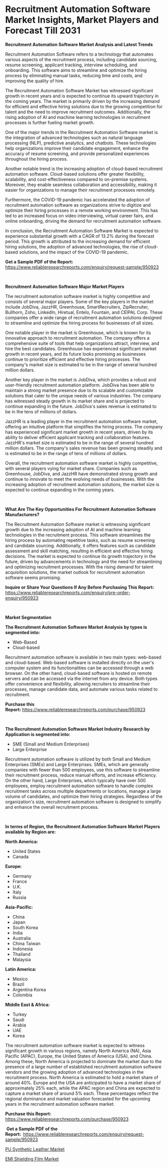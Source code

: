<p><h1>Recruitment Automation Software Market Insights, Market Players and Forecast Till 2031</h1></p><p><strong>Recruitment Automation Software Market Analysis and Latest Trends</strong></p>
<p><p>Recruitment Automation Software refers to a technology that automates various aspects of the recruitment process, including candidate sourcing, resume screening, applicant tracking, interview scheduling, and onboarding. This software aims to streamline and optimize the hiring process by eliminating manual tasks, reducing time and costs, and improving the quality of hire.</p><p>The Recruitment Automation Software Market has witnessed significant growth in recent years and is expected to continue its upward trajectory in the coming years. The market is primarily driven by the increasing demand for efficient and effective hiring solutions due to the growing competition for talent and the need to improve recruitment outcomes. Additionally, the rising adoption of AI and machine learning technologies in recruitment processes is further fueling market growth.</p><p>One of the major trends in the Recruitment Automation Software market is the integration of advanced technologies such as natural language processing (NLP), predictive analytics, and chatbots. These technologies help organizations improve their candidate engagement, enhance the accuracy of resume screening, and provide personalized experiences throughout the hiring process.</p><p>Another notable trend is the increasing adoption of cloud-based recruitment automation software. Cloud-based solutions offer greater flexibility, scalability, and cost-effectiveness compared to on-premise systems. Moreover, they enable seamless collaboration and accessibility, making it easier for organizations to manage their recruitment processes remotely.</p><p>Furthermore, the COVID-19 pandemic has accelerated the adoption of recruitment automation software as organizations strive to digitize and optimize their hiring processes in a remote working environment. This has led to an increased focus on video interviewing, virtual career fairs, and online onboarding, driving the demand for recruitment automation software.</p><p>In conclusion, the Recruitment Automation Software Market is expected to experience substantial growth with a CAGR of 13.2% during the forecast period. This growth is attributed to the increasing demand for efficient hiring solutions, the adoption of advanced technologies, the rise of cloud-based solutions, and the impact of the COVID-19 pandemic.</p></p>
<p><strong>Get a Sample PDF of the Report:&nbsp;</strong> <a href="https://www.reliableresearchreports.com/enquiry/request-sample/950923">https://www.reliableresearchreports.com/enquiry/request-sample/950923</a></p>
<p>&nbsp;</p>
<p><strong>Recruitment Automation Software Major Market Players</strong></p>
<p><p>The recruitment automation software market is highly competitive and consists of several major players. Some of the key players in the market include JobDiva, JazzHR, Greenhouse, SmartRecruiters, ZipRecruiter, Bullhorn, Zoho, LinkedIn, Hiretual, Entelo, Fountain, and CEIPAL Corp. These companies offer a wide range of recruitment automation solutions designed to streamline and optimize the hiring process for businesses of all sizes.</p><p>One notable player in the market is Greenhouse, which is known for its innovative approach to recruitment automation. The company offers a comprehensive suite of tools that help organizations attract, interview, and hire the best candidates. Greenhouse has experienced significant market growth in recent years, and its future looks promising as businesses continue to prioritize efficient and effective hiring processes. The company's market size is estimated to be in the range of several hundred million dollars.</p><p>Another key player in the market is JobDiva, which provides a robust and user-friendly recruitment automation platform. JobDiva has been able to maintain a strong market presence due to its scalable and customizable solutions that cater to the unique needs of various industries. The company has witnessed steady growth in its market share and is projected to continue expanding in the future. JobDiva's sales revenue is estimated to be in the tens of millions of dollars.</p><p>JazzHR is a leading player in the recruitment automation software market, offering an intuitive platform that simplifies the hiring process. The company has experienced significant market growth in recent years, driven by its ability to deliver efficient applicant tracking and collaboration features. JazzHR's market size is estimated to be in the range of several hundred million dollars. The company's sales revenue has been growing steadily and is estimated to be in the range of tens of millions of dollars.</p><p>Overall, the recruitment automation software market is highly competitive, with several players vying for market share. Companies such as Greenhouse, JobDiva, and JazzHR have demonstrated strong growth and continue to innovate to meet the evolving needs of businesses. With the increasing adoption of recruitment automation solutions, the market size is expected to continue expanding in the coming years.</p></p>
<p>&nbsp;</p>
<p><strong>What Are The Key Opportunities For Recruitment Automation Software Manufacturers?</strong></p>
<p><p>The Recruitment Automation Software market is witnessing significant growth due to the increasing adoption of AI and machine learning technologies in the recruitment process. This software streamlines the hiring process by automating repetitive tasks, such as resume screening and candidate sourcing. Additionally, it offers features such as candidate assessment and skill matching, resulting in efficient and effective hiring decisions. The market is expected to continue its growth trajectory in the future, driven by advancements in technology and the need for streamlining and optimizing recruitment processes. With the rising demand for talent acquisition solutions, the market outlook for recruitment automation software seems promising.</p></p>
<p><strong>Inquire or Share Your Questions If Any Before Purchasing This Report:</strong> <a href="https://www.reliableresearchreports.com/enquiry/pre-order-enquiry/950923">https://www.reliableresearchreports.com/enquiry/pre-order-enquiry/950923</a></p>
<p>&nbsp;</p>
<p><strong>Market Segmentation</strong></p>
<p><strong>The Recruitment Automation Software Market Analysis by types is segmented into:</strong></p>
<p><ul><li>Web-Based</li><li>Cloud-based</li></ul></p>
<p><p>Recruitment automation software is available in two main types: web-based and cloud-based. Web-based software is installed directly on the user's computer system and its functionalities can be accessed through a web browser. On the other hand, cloud-based software is hosted on remote servers and can be accessed via the internet from any device. Both types offer convenience and flexibility, allowing recruiters to streamline their processes, manage candidate data, and automate various tasks related to recruitment.</p></p>
<p><strong>Purchase this Report:&nbsp;</strong><a href="https://www.reliableresearchreports.com/purchase/950923">https://www.reliableresearchreports.com/purchase/950923</a></p>
<p>&nbsp;</p>
<p><strong>The Recruitment Automation Software Market Industry Research by Application is segmented into:</strong></p>
<p><ul><li>SME (Small and Medium Enterprises)</li><li>Large Enterprise</li></ul></p>
<p><p>Recruitment automation software is utilized by both Small and Medium Enterprises (SMEs) and Large Enterprises. SMEs, which are generally companies with fewer than 500 employees, use this software to streamline their recruitment process, reduce manual efforts, and increase efficiency. On the other hand, Large Enterprises, which typically have over 500 employees, employ recruitment automation software to handle complex recruitment tasks across multiple departments or locations, manage a large volume of candidates, and optimize their hiring strategies. Regardless of the organization's size, recruitment automation software is designed to simplify and enhance the overall recruitment process.</p></p>
<p>&nbsp;</p>
<p><strong>In terms of Region, the Recruitment Automation Software Market Players available by Region are:</strong></p>
<p>
    <p> <strong> North America: </strong>
        <ul>
            <li>United States</li>
            <li>Canada</li>
        </ul>
        </p> 
    <p> <strong> Europe: </strong>
        <ul>
            <li>Germany</li>
            <li>France</li>
            <li>U.K.</li>
            <li>Italy</li>
            <li>Russia</li>
        </ul>
        </p> 
    <p> <strong> Asia-Pacific: </strong>
        <ul>
            <li>China</li>
            <li>Japan</li>
            <li>South Korea</li>
            <li>India</li>
            <li>Australia</li>
            <li>China Taiwan</li>
            <li>Indonesia</li>
            <li>Thailand</li>
            <li>Malaysia</li>
        </ul>
        </p> 
    <p> <strong> Latin America: </strong>
        <ul>
            <li>Mexico</li>
            <li>Brazil</li>
            <li>Argentina Korea</li>
            <li>Colombia</li>
        </ul>
        </p> 
    <p> <strong> Middle East & Africa: </strong>
        <ul>
            <li>Turkey</li>
            <li>Saudi</li>
            <li>Arabia</li>
            <li>UAE</li>
            <li>Korea</li>
        </ul>
    </p>
    </p>
<p><p>The recruitment automation software market is expected to witness significant growth in various regions, namely North America (NA), Asia Pacific (APAC), Europe, the United States of America (USA), and China. Among these, North America is projected to dominate the market due to the presence of a large number of established recruitment automation software vendors and the growing adoption of advanced technologies in the recruitment process. North America is estimated to hold a market share of around 40%. Europe and the USA are anticipated to have a market share of approximately 25% each, while the APAC region and China are expected to capture a market share of around 5% each. These percentages reflect the regional dominance and market valuation forecasted for the upcoming years in the recruitment automation software market.</p></p>
<p><strong>Purchase this Report: </strong><a href="https://www.reliableresearchreports.com/purchase/950923">https://www.reliableresearchreports.com/purchase/950923</a></p>
<p>&nbsp;<strong>Get a Sample PDF of the Report:&nbsp;&nbsp;</strong><a href="https://www.reliableresearchreports.com/enquiry/request-sample/950923">https://www.reliableresearchreports.com/enquiry/request-sample/950923</a></p>
<p><strong></strong></p>
<p><p><a href="https://medium.com/@shanatromp/pu-synthetic-leather-market-exploring-market-share-market-trends-and-future-growth-b3a9492ed284">PU Synthetic Leather Market</a></p><p><a href="https://medium.com/@shanatromp/decoding-emi-shielding-film-market-metrics-market-share-trends-and-growth-patterns-6a26969b2e85">EMI Shielding Film Market</a></p></p>